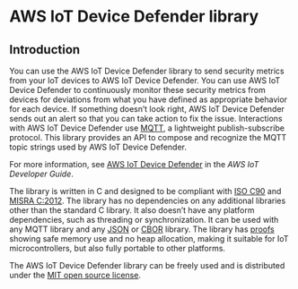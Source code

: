 # AWS IoT Device Defender library<a name="afr-device-defender-library"></a>

## Introduction<a name="freertos-defender-introduction"></a>

You can use the AWS IoT Device Defender library to send security metrics from your IoT devices to AWS IoT Device Defender\. You can use AWS IoT Device Defender to continuously monitor these security metrics from devices for deviations from what you have defined as appropriate behavior for each device\. If something doesn’t look right, AWS IoT Device Defender sends out an alert so that you can take action to fix the issue\. Interactions with AWS IoT Device Defender use [MQTT](https://freertos.org/mqtt/index.html), a lightweight publish\-subscribe protocol\. This library provides an API to compose and recognize the MQTT topic strings used by AWS IoT Device Defender\.

 For more information, see [AWS IoT Device Defender](https://docs.aws.amazon.com/iot/latest/developerguide/device-defender.html) in the *AWS IoT Developer Guide*\.

The library is written in C and designed to be compliant with [ISO C90](https://en.wikipedia.org/wiki/ANSI_C#C90) and [MISRA C:2012](https://www.misra.org.uk/MISRAHome/MISRAC2012/tabid/196/Default.aspx)\. The library has no dependencies on any additional libraries other than the standard C library\. It also doesn’t have any platform dependencies, such as threading or synchronization\. It can be used with any MQTT library and any [JSON](https://freertos.org/json/json-terminology.html) or [CBOR](https://cbor.io/) library\. The library has [proofs](https://www.cprover.org/cbmc/) showing safe memory use and no heap allocation, making it suitable for IoT microcontrollers, but also fully portable to other platforms\.

The AWS IoT Device Defender library can be freely used and is distributed under the [MIT open source license](https://freertos.org/a00114.html)\.